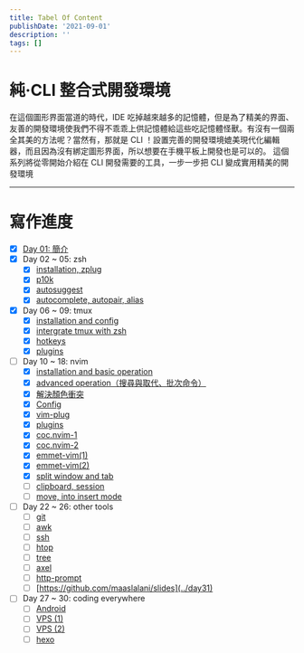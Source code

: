 ```yaml
---
title: Tabel Of Content
publishDate: '2021-09-01'
description: ''
tags: []
---
```


# 純‧CLI 整合式開發環境

在這個圖形界面當道的時代，IDE 吃掉越來越多的記憶體，但是為了精美的界面、友善的開發環境使我們不得不乖乖上供記憶體給這些吃記憶體怪獸。有沒有一個兩全其美的方法呢？當然有，那就是 CLI ！設置完善的開發環境媲美現代化編輯器，而且因為沒有綁定圖形界面，所以想要在手機平板上開發也是可以的。
這個系列將從零開始介紹在 CLI 開發需要的工具，一步一步把 CLI 變成實用精美的開發環境

---

# 寫作進度

-   [x] [Day 01: 簡介](../day01)
-   [x] Day 02 ~ 05: zsh
    -   [x] [installation, zplug](../day02)
    -   [x] [p10k](../day03)
    -   [x] [autosuggest](../day04)
    -   [x] [autocomplete, autopair, alias](../day05)
-   [x] Day 06 ~ 09: tmux
    -   [x] [installation and config](../day06)
    -   [x] [intergrate tmux with zsh](../day07)
    -   [x] [hotkeys](../day08)
    -   [x] [plugins](../day09)
-   [ ] Day 10 ~ 18: nvim
    -   [x] [installation and basic operation](../day10)
    -   [x] [advanced operation（搜尋與取代、批次命令）](../day11)
    -   [x] [解決顏色衝突](../day12)
    -   [x] [Config](../day13)
    -   [x] [vim-plug](../day14)
    -   [x] [plugins](../day15)
    -   [x] [coc.nvim-1](../day16)
    -   [x] [coc.nvim-2](../day17)
    -   [x] [emmet-vim(1)](../day18)
    -   [x] [emmet-vim(2)](../day19)
    -   [x] [split window and tab](../day20)
    -   [ ] [clipboard, session](../day21)
    -   [ ] [move, into insert mode](../day22)
-   [ ] Day 22 ~ 26: other tools
    -   [ ] [git](../day23)
    -   [ ] [awk](../day24)
    -   [ ] [ssh](../day25)
    -   [ ] [htop](../day27)
    -   [ ] [tree](../day28)
    -   [ ] [axel](../day29)
    -   [ ] [http-prompt](../day30)
    -   [ ] [https://github.com/maaslalani/slides](../day31)
-   [ ] Day 27 ~ 30: coding everywhere
    -   [ ] [Android](../day32)
    -   [ ] [VPS (1)](../day33)
    -   [ ] [VPS (2)](../day34)
    -   [ ] [hexo](../day35)
